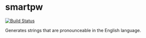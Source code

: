 smartpw
============


[![Build Status](https://travis-ci.org/iJunkie22/smartpw.svg?branch=master)](https://travis-ci.org/iJunkie22/smartpw)

Generates strings that are pronounceable in the English language.
